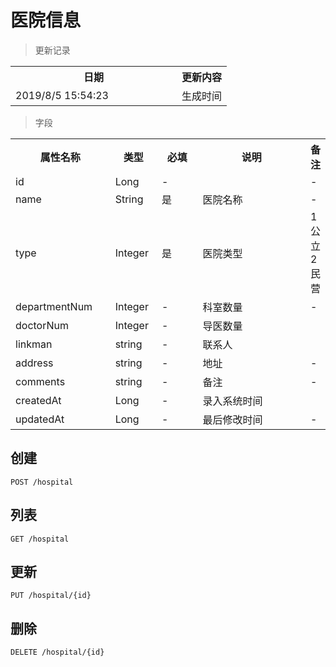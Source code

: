 # 医院信息

> 更新记录

<table>
    <tr>
        <th style="width:250px;">日期</th>
        <th>更新内容</th>
    </tr>
    <tr>
        <td>2019/8/5 15:54:23 </td>
        <td>生成时间</td>
    </tr>
</table>

> 字段

<table>
    <tr>
        <th style="width:150px;">属性名称</th>
        <th style="width:60px;">类型</th>
        <th style="width:60px;">必填</th>
        <th style="width:200px;">说明</th>
        <th>备注</th>
    </tr>
    <tr>
        <td>id</td>
        <td>Long</td>
        <td>-</td>
        <td></td>
        <td>-</td>
    </tr>
    <tr>
        <td>name</td>
        <td>String</td>
        <td>是</td>
        <td>医院名称</td>
        <td>-</td>
    </tr>
    <tr>
        <td>type</td>
        <td>Integer</td>
        <td>是</td>
        <td>医院类型</td>
        <td>1 公立 2 民营</td>
    </tr>
    <tr>
        <td>departmentNum</td>
        <td>Integer</td>
        <td>-</td>
        <td>科室数量</td>
        <td>-</td>
    </tr>
    <tr>
        <td>doctorNum</td>
        <td>Integer</td>
        <td>-</td>
        <td>导医数量</td>
        <td></td>
    </tr>
    <tr>
        <td>linkman</td>
        <td>string</td>
        <td>-</td>
        <td>联系人</td>
        <td></td>
    </tr>
    <tr>
        <td>address</td>
        <td>string</td>
        <td>-</td>
        <td>地址</td>
        <td>-</td>
    </tr>
    <tr>
        <td>comments</td>
        <td>string</td>
        <td>-</td>
        <td>备注</td>
        <td>-</td>
    </tr>
    <tr>
        <td>createdAt</td>
        <td>Long</td>
        <td>-</td>
        <td>录入系统时间</td>
        <td></td>
    </tr>
    <tr>
        <td>updatedAt</td>
        <td>Long</td>
        <td>-</td>
        <td>最后修改时间</td>
        <td>-</td>
    </tr>
   
</table>

## 创建

```
POST /hospital
```

## 列表

```
GET /hospital
```

## 更新

```
PUT /hospital/{id}
```

## 删除

```
DELETE /hospital/{id}
```

</table>